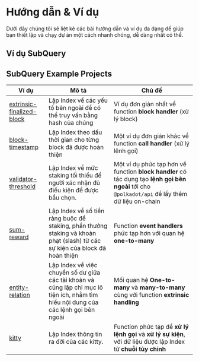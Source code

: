 # Hướng dẫn & Ví dụ

Dưới đây chúng tôi sẽ liệt kê các bài hướng dẫn và ví dụ đa dạng để giúp bạn thiết lập và chạy dự án một cách nhanh chóng, dễ dàng nhất có thể.

## Ví dụ SubQuery



## SubQuery Example Projects

| Ví dụ                                                                                         | Mô tả                                                                                                                                | Chủ đề                                                                                                                                           |
| --------------------------------------------------------------------------------------------- | ------------------------------------------------------------------------------------------------------------------------------------ | ------------------------------------------------------------------------------------------------------------------------------------------------ |
| [extrinsic-finalized-block](https://github.com/subquery/tutorials-extrinsic-finalised-blocks) | Lập Index về các yếu tố bên ngoài để có thể truy vấn bằng hash của chúng                                                             | Ví dụ đơn giản nhất về function **block handler** (xử lý block)                                                                                  |
| [block-timestamp](https://github.com/subquery/tutorials-block-timestamp)                      | Lập Index theo dấu thời gian cho từng block đã được hoàn thiện                                                                       | Một ví dụ đơn giản khác về function **call handler** (xử lý lệnh gọi)                                                                            |
| [validator-threshold](https://github.com/subquery/tutorials-validator-threshold)              | Lập Index về mức staking tối thiểu để người xác nhận đủ điều kiện để được bầu chọn.                                                  | Một ví dụ phức tạp hơn về function **block handler** có tác dụng tạo **lệnh gọi bên ngoài** tới cho `@polkadot/api` để lấy thêm dữ liệu on-chain |
| [sum-reward](https://github.com/subquery/tutorials-sum-reward)                                | Lập Index về số tiền ràng buộc để staking, phần thưởng staking và khoản phạt (slash) từ các sự kiện của block đã hoàn thiện          | Function **event handlers** phức tạp hơn với quan hệ **one-to-many**                                                                             |
| [entity-relation](https://github.com/subquery/tutorials-entity-relations)                     | Lập Index về việc chuyển số dư giữa các tài khoản và cũng lập chỉ mục lô tiện ích, nhằm tìm hiểu nội dung của các lệnh gọi bên ngoài | Mối quan hệ **One-to-many** và **many-to-many** cùng với function **extrinsic handling**                                                         |
| [kitty](https://github.com/subquery/tutorials-kitty-chain)                                    | Lập Index thông tin ra đời của các kitty.                                                                                            | Function phức tạp để **xử lý lệnh gọi** và **xử lý sự kiện**, với dữ liệu được lập Index từ **chuỗi tùy chỉnh**                                  |
